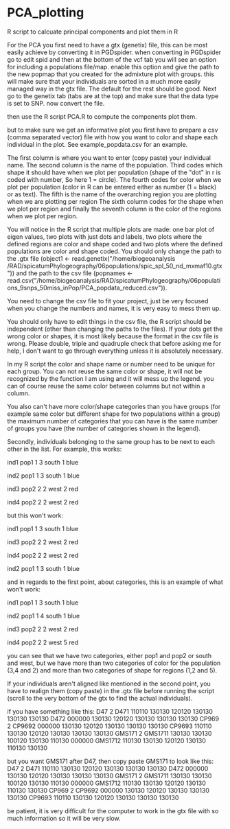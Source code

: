 # PCA_plotting
R script to calcuate principal components and plot them in R

For the PCA you first need to have a gtx (genetix) file, this can be most easily achieve by converting it in PGDspider. when
converting in PGDspider go to edit spid and then at the bottom of the vcf tab you will see an option for including a
populations file/map. enable this option and give the path to the new popmap that you created for the admixture plot with 
groups. this will make sure that your individuals are sorted in a much more easily managed way in the gtx file. The default 
for the rest should be good. Next go to the genetix tab (tabs are at the top) and make sure that the data type is set to SNP. 
now convert the file.

then use the R script PCA.R to compute the components plot them.

but to make sure we get an informative plot you first have to prepare a csv (comma separated vector) file with how you want 
to color and shape each individual in the plot. See example_popdata.csv for an example.

The first column is where you want to enter (copy paste) your individual name.
The second column is the name of the population.
Third codes which shape it should have when we plot per population (shape of the "dot" in r is coded with number, So here 1 = 
circle).
The fourth codes for color when we plot per population (color in R can be entered either as number (1 = black) or as text).
The fifth is the name of the overarching region you are plotting when we are plotting per region
The sixth column codes for the shape when we plot per region and finally the seventh column is the color of the regions when 
we plot per region.

You will notice in the R script that multiple plots are made: one bar plot of eigen values, two plots with just dots and 
labels, two plots where the defined regions are color and shape coded and two plots where the defined populations are color 
and shape coded. You should only change the path to the .gtx file (object1 <- read.genetix("/home/biogeoanalysis
/RAD/spicatumPhylogeography/06populations/spic_spl_50_nd_mxmaf10.gtx")) and the path to the csv file (popnames <- 
read.csv("/home/biogeoanalysis/RAD/spicatumPhylogeography/06populations_9snps_50miss_inPop/PCA_popdata_reduced.csv")).


You need to change the csv file to fit your project, just be very focused when you change the numbers and names, it is very 
easy to mess them up.

You should only have to edit things in the csv file, the R script should be independent (other than changing the paths to the
files). If your dots get the wrong color or shapes, it is most likely because the format in the csv file is wrong. Please 
double, triple and quadruple check that before asking me for help, I don't want to go through everything unless it is 
absolutely necessary. 

In my R script the color and shape name or number need to be unique for each group. You can not reuse the same color or 
shape, it will not be recognized by the function I am using and it will mess up the legend. you can of course reuse the same
color between columns but not within a column.

You also can't have more color/shape categories than you have groups (for example same color but different shape for two 
populations within a group) the maximum number of categories that you can have is the same number of groups you have (the 
number of categories shown in the legend).

Secondly, individuals belonging to the same group has to be next to each other in the list. For example, this works:

ind1 pop1 1 3 south 1 blue

ind2 pop1 1 3 south 1 blue

ind3 pop2 2 2 west  2 red

ind4 pop2 2 2 west  2 red

but this won't work:

ind1 pop1 1 3 south 1 blue

ind3 pop2 2 2 west  2 red

ind4 pop2 2 2 west  2 red

ind2 pop1 1 3 south 1 blue

and in regards to the first point, about categories, this is an example of what won't work:

ind1 pop1 1 3 south 1 blue

ind2 pop1 1 4 south 1 blue

ind3 pop2 2 2 west  2 red

ind4 pop2 2 2 west  5 red


you can see that we have two categories, either pop1 and pop2 or south and west, but we have more than two categories of 
color for the population (3,4 and 2) and more than two categories of shape for regions (1,2 and 5).

If your individuals aren't aligned like mentioned in the second point, you have to realign them (copy paste) in the .gtx file 
before running the script (scroll to the very bottom of the gtx to find the actual individuals).

if you have something like this:
D47
2
D471       110110 130130 120120 130130 130130 130130
D472       000000 130130 120120 130130 130130 130130
CP969
2
CP9692     000000 130130 120120 130130 130130 130130
CP9693     110110 130130 120120 130130 130130 130130
GMS171
2
GMS1711    130130 130130 100120 130130 110130 000000
GMS1712    110130 130130 120120 130130 110130 130130

but you want GMS171 after D47, then copy paste GMS171 to look like this:
D47
2
D471       110110 130130 120120 130130 130130 130130
D472       000000 130130 120120 130130 130130 130130
GMS171
2
GMS1711    130130 130130 100120 130130 110130 000000
GMS1712    110130 130130 120120 130130 110130 130130
CP969
2
CP9692     000000 130130 120120 130130 130130 130130
CP9693     110110 130130 120120 130130 130130 130130

be patient, it is very difficult for the computer to work in the gtx file with so much information so it will be very slow.

